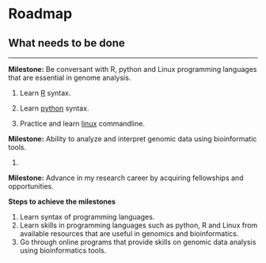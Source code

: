 # Roadmap

## **What needs to be done**

---
**Milestone:**  Be conversant with R, python and Linux programming languages that are essential in genome analysis.
 
  1. Learn [R](http://swcarpentry.github.io/r-novice-gapminder/) syntax.
 
  2. Learn [python](https://github.com/kipkurui/Python4Bioinformatics2019) syntax.
 
  3. Practice and learn [linux](http://swcarpentry.github.io/shell-novice/) commandline.
 
 **Milestone:** Ability to analyze and interpret genomic data using bioinformatic tools.
  
  1. 
 
 **Milestone:** Advance in my research career by acquiring fellowships and opportunities.

**Steps to achieve the milestones**
 1. Learn syntax of programming languages.
 2. Learn skills in programming languages such as python, R and Linux from available resources that are useful in genomics and bioinformatics.
 3. Go through online programs that provide skills on genomic data analysis using bioinformatics tools.


